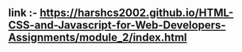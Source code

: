 ## link :- https://harshcs2002.github.io/HTML-CSS-and-Javascript-for-Web-Developers-Assignments/module_2/index.html
